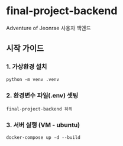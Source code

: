 # final-project-backend
Adventure of Jeonrae 사용자 백엔드

## 시작 가이드
### 1. 가상환경 설치
```
python -m venv .venv
```

### 2. 환경변수 파일(.env) 셋팅
```
final-project-backend 하위
```

### 3. 서버 실행 (VM - ubuntu)
```
docker-compose up -d --build
```